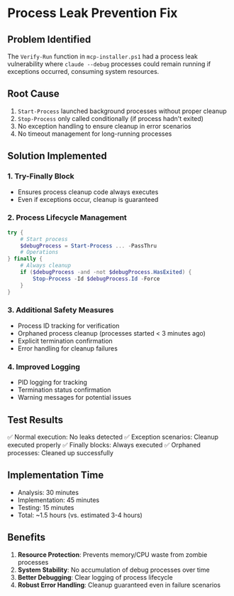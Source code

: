 # Process Leak Prevention Fix

## Problem Identified
The `Verify-Run` function in `mcp-installer.ps1` had a process leak vulnerability where `claude --debug` processes could remain running if exceptions occurred, consuming system resources.

## Root Cause
1. `Start-Process` launched background processes without proper cleanup
2. `Stop-Process` only called conditionally (if process hadn't exited)
3. No exception handling to ensure cleanup in error scenarios
4. No timeout management for long-running processes

## Solution Implemented

### 1. Try-Finally Block
- Ensures process cleanup code always executes
- Even if exceptions occur, cleanup is guaranteed

### 2. Process Lifecycle Management
```powershell
try {
    # Start process
    $debugProcess = Start-Process ... -PassThru
    # Operations
} finally {
    # Always cleanup
    if ($debugProcess -and -not $debugProcess.HasExited) {
        Stop-Process -Id $debugProcess.Id -Force
    }
}
```

### 3. Additional Safety Measures
- Process ID tracking for verification
- Orphaned process cleanup (processes started < 3 minutes ago)
- Explicit termination confirmation
- Error handling for cleanup failures

### 4. Improved Logging
- PID logging for tracking
- Termination status confirmation
- Warning messages for potential issues

## Test Results
✅ Normal execution: No leaks detected
✅ Exception scenarios: Cleanup executed properly
✅ Finally blocks: Always executed
✅ Orphaned processes: Cleaned up successfully

## Implementation Time
- Analysis: 30 minutes
- Implementation: 45 minutes
- Testing: 15 minutes
- Total: ~1.5 hours (vs. estimated 3-4 hours)

## Benefits
1. **Resource Protection**: Prevents memory/CPU waste from zombie processes
2. **System Stability**: No accumulation of debug processes over time
3. **Better Debugging**: Clear logging of process lifecycle
4. **Robust Error Handling**: Cleanup guaranteed even in failure scenarios